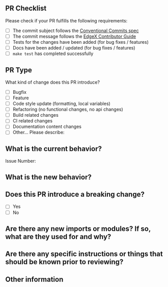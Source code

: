 ## PR Checklist

Please check if your PR fulfills the following requirements:

- [ ] The commit subject follows the [Conventional Commits spec](https://github.com/zeke/semantic-pull-requests)
- [ ] The commit message follows the [EdgeX Contributor Guide](https://wiki.edgexfoundry.org/display/FA/Contributor%27s+Guide)
- [ ] Tests for the changes have been added (for bug fixes / features)
- [ ] Docs have been added / updated (for bug fixes / features)
- [ ] `make test` has completed successfully

## PR Type

What kind of change does this PR introduce?
<!-- Please check the one that applies to this PR using "x". -->

- [ ] Bugfix
- [ ] Feature
- [ ] Code style update (formatting, local variables)
- [ ] Refactoring (no functional changes, no api changes)
- [ ] Build related changes
- [ ] CI related changes
- [ ] Documentation content changes
- [ ] Other... Please describe:

## What is the current behavior?
<!-- Please describe the current behavior and link to a relevant issue. -->

Issue Number:

## What is the new behavior?

## Does this PR introduce a breaking change?
<!-- If this PR contains a breaking change, please describe the impact and migration path for existing applications below. -->

- [ ] Yes
- [ ] No

## Are there any new imports or modules? If so, what are they used for and why?


## Are there any specific instructions or things that should be known prior to reviewing?

## Other information
